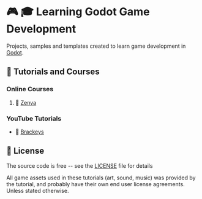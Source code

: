 # :video_game: :mortar_board: Learning Godot Game Development

Projects, samples and templates created to learn game development in [Godot][godot].

## :beginner: Tutorials and Courses

### Online Courses

1. :file_folder: [Zenva](online-courses/Zenva-Godot-Courses/)

### YouTube Tutorials

- :file_folder: [Brackeys](YouTube-Godot-Courses/source/brackyes/)

## :page_with_curl: License

The source code is free -- see the [LICENSE](LICENSE) file for details

All game assets used in these tutorials (art, sound, music) was provided by the tutorial, and probably have their own end user license agreements.
Unless stated otherwise.

[godot]: https://godotengine.org
